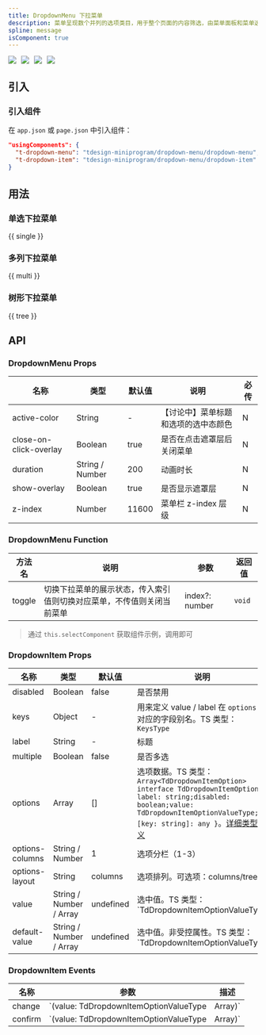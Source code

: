 ```yaml
---
title: DropdownMenu 下拉菜单
description: 菜单呈现数个并列的选项类目，用于整个页面的内容筛选，由菜单面板和菜单选项组成。
spline: message
isComponent: true
---
```


<span class="coverages-badge" style="margin-right: 10px"><img src="https://img.shields.io/badge/coverages%3A%20lines-95%25-blue" /></span><span class="coverages-badge" style="margin-right: 10px"><img src="https://img.shields.io/badge/coverages%3A%20functions-100%25-blue" /></span><span class="coverages-badge" style="margin-right: 10px"><img src="https://img.shields.io/badge/coverages%3A%20statements-94%25-blue" /></span><span class="coverages-badge" style="margin-right: 10px"><img src="https://img.shields.io/badge/coverages%3A%20branches-83%25-blue" /></span>
## 引入

### 引入组件

在 `app.json` 或 `page.json` 中引入组件：

```json
"usingComponents": {
  "t-dropdown-menu": "tdesign-miniprogram/dropdown-menu/dropdown-menu",
  "t-dropdown-item": "tdesign-miniprogram/dropdown-menu/dropdown-item"
}
```

## 用法

### 单选下拉菜单

{{ single }}

### 多列下拉菜单

{{ multi }}

### 树形下拉菜单

{{ tree }}

## API
### DropdownMenu Props

名称 | 类型 | 默认值 | 说明 | 必传
-- | -- | -- | -- | --
active-color | String | - | 【讨论中】菜单标题和选项的选中态颜色 | N
close-on-click-overlay | Boolean | true | 是否在点击遮罩层后关闭菜单 | N
duration | String / Number | 200 | 动画时长 | N
show-overlay | Boolean | true | 是否显示遮罩层 | N
z-index | Number | 11600 | 菜单栏 z-index 层级 | N

### DropdownMenu Function

方法名 | 说明 | 参数 | 返回值
--|--|--|--
toggle | 切换下拉菜单的展示状态，传入索引值则切换对应菜单，不传值则关闭当前菜单 | index?: number | `void`

> 通过 `this.selectComponent` 获取组件示例，调用即可
### DropdownItem Props

名称 | 类型 | 默认值 | 说明 | 必传
-- | -- | -- | -- | --
disabled | Boolean | false | 是否禁用 | N
keys | Object | - | 用来定义 value / label 在 `options` 中对应的字段别名。TS 类型：`KeysType` | N
label | String | - | 标题 | N
multiple | Boolean | false | 是否多选 | N
options | Array | [] | 选项数据。TS 类型：`Array<TdDropdownItemOption>` `interface TdDropdownItemOption { label: string;disabled: boolean;value: TdDropdownItemOptionValueType; [key: string]: any }`。[详细类型定义](https://github.com/Tencent/tdesign-miniprogram/tree/develop/src/dropdown-menu/type.ts) | N
options-columns | String / Number | 1 | 选项分栏（1-3） | N
options-layout | String | columns | 选项排列。可选项：columns/tree | N
value | String / Number / Array | undefined | 选中值。TS 类型：`TdDropdownItemOptionValueType | Array<TdDropdownItemOptionValueType> ` `type TdDropdownItemOptionValueType = string | number;`。[详细类型定义](https://github.com/Tencent/tdesign-miniprogram/tree/develop/src/dropdown-menu/type.ts) | N
default-value | String / Number / Array | undefined | 选中值。非受控属性。TS 类型：`TdDropdownItemOptionValueType | Array<TdDropdownItemOptionValueType> ` `type TdDropdownItemOptionValueType = string | number;`。[详细类型定义](https://github.com/Tencent/tdesign-miniprogram/tree/develop/src/dropdown-menu/type.ts) | N

### DropdownItem Events

名称 | 参数 | 描述
-- | -- | --
change | `(value: TdDropdownItemOptionValueType | Array<TdDropdownItemOptionValueType>)` | 值改变时触发
confirm | `(value: TdDropdownItemOptionValueType | Array<TdDropdownItemOptionValueType>)` | 点击确认时触发